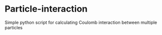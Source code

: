# Particle-interaction
 Simple python script for calculating Coulomb interaction between multiple particles
